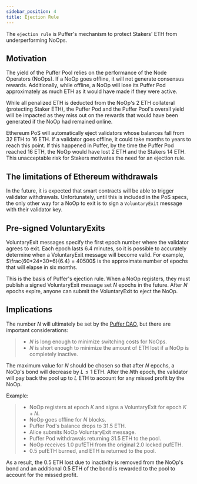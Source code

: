```yaml
---
sidebar_position: 4
title: Ejection Rule
---
```


The `ejection rule` is Puffer's mechanism to protect Stakers' ETH from underperforming NoOps. 

## Motivation
The yield of the Puffer Pool relies on the performance of the Node Operators (NoOps). If a NoOp goes offline, it will not generate consensus rewards. Additionally, while offline, a NoOp will lose its Puffer Pod approximately as much ETH as it would have made if they were active. 

While all penalized ETH is deducted from the NoOp's 2 ETH collateral (protecting Staker ETH), the Puffer Pod and the Puffer Pool's overall yield will be impacted as they miss out on the rewards that would have been generated if the NoOp had remained online.

Ethereum PoS will automatically eject validators whose balances fall from 32 ETH to 16 ETH. If a validator goes offline, it could take months to years to reach this point. If this happened in Puffer, by the time the Puffer Pod reached 16 ETH, the NoOp would have lost 2 ETH and the Stakers 14 ETH. This unacceptable risk for Stakers motivates the need for an ejection rule.

## The limitations of Ethereum withdrawals
In the future, it is expected that smart contracts will be able to trigger validator withdrawals. Unfortunately, until this is included in the PoS specs, the only other way for a NoOp to exit is to sign a `VoluntaryExit` message with their validator key. 

## Pre-signed VoluntaryExits
VoluntaryExit messages specify the first epoch number where the validator agrees to exit. Each epoch lasts 6.4 minutes, so it is possible to accurately determine when a VoluntaryExit message will become valid. For example, $\frac{60*24*30*6}{6.4} = 40500$ is the approximate number of epochs that will elapse in six months. 

This is the basis of Puffer's ejection rule. When a NoOp registers, they must publish a signed VoluntaryExit message set $N$ epochs in the future. After $N$ epochs expire, anyone can submit the VoluntaryExit to eject the NoOp. 

## Implications
The number $N$ will ultimately be set by the [Puffer DAO](arch/governance.md), but there are important considerations:
> - $N$ is long enough to minimize switching costs for NoOps.
> - $N$ is short enough to minimize the amount of ETH lost if a NoOp is completely inactive.

The maximum value for $N$ should be chosen so that after $N$ epochs, a NoOp's bond will decrease by $L\leq1$ ETH. After the $N$th epoch, the validator will pay back the pool up to $L$ ETH to account for any missed profit by the NoOp.

Example:
> - NoOp registers at epoch $K$ and signs a VoluntaryExit for epoch $K+N$.
> - NoOp goes offline for $N$ blocks.
> - Puffer Pod's balance drops to 31.5 ETH.
> - Alice submits NoOp VoluntaryExit message.
> - Puffer Pod withdrawals returning 31.5 ETH to the pool.
> - NoOp receives 1.0 pufETH from the original 2.0 locked pufETH.
> - 0.5 pufETH burned, and ETH is returned to the pool.

As a result, the 0.5 ETH lost due to inactivity is removed from the NoOp's bond and an additional 0.5 ETH of the bond is rewarded to the pool to account for the missed profit. 